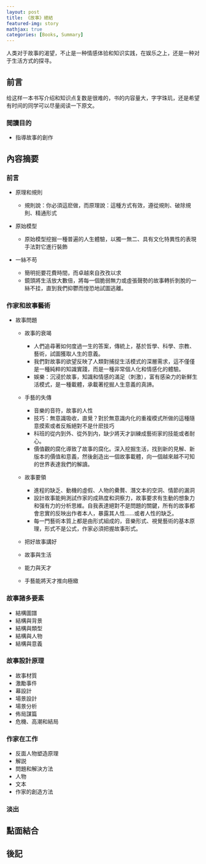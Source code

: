 ```yaml
---
layout: post
title: 《故事》總結
featured-img: story
mathjax: true
categories: [Books, Summary]
---
```


人类对于故事的渴望，不止是一种情感体验和知识实践，在娱乐之上，还是一种对于生活方式的探寻。

<!--more-->

<!-- # 故事 -->

## 前言

给这样一本书写介绍和知识点复数是很难的，书的内容量大，字字珠玑，还是希望有时间的同学可以尽量阅读一下原文。

### 閲讀目的

- 指導故事的創作

## 內容摘要

### 前言

- 原理和規則

	- 規則說：你必須這麽做，而原理說：這種方式有效，遵從規則、破除規則、精通形式

- 原始模型

	- 原始模型挖掘一種普遍的人生體驗，以獨一無二、具有文化特異性的表現手法對它進行裝飾

- 一絲不苟

	- 簡明扼要花費時間，而卓越來自孜孜以求
	- 鏡頭將生活放大數倍，將每一個脆弱無力或虛張聲勢的故事轉折剝脫的一絲不挂，直到我們抑鬱而惶恐地試圖逃離。

### 作家和故事藝術

- 故事問題

	- 故事的衰竭

		- 人們追尋著如何度過一生的答案，傳統上，基於哲學、科學、宗教、藝術，試圖獲取人生的意義。
		- 我們對故事的欲望反映了人類對捕捉生活模式的深層需求，這不僅僅是一種純粹的知識實踐，而是一種非常個人化和情感化的體驗。
		- 娛樂：沉浸於故事，知識和情感的滿足（刺激），富有感染力的新鮮生活模式，是一種載體，承載著挖掘人生意義的真諦。

	- 手藝的失傳

		- 音樂的音符，故事的人性
		- 技巧：無意識吸收，直覺？對於無意識内化的重複模式所做的這種隨意摸索或者反叛絕對不是什麽技巧
		- 科班的從内到外、從外到内，缺少將天才訓練成藝術家的技能或者耐心。
		- 價值觀的腐化導致了故事的腐化。深入挖掘生活，找到新的見解、新版本的價值和意義，然後創造出一個故事載體，向一個越來越不可知的世界表達我們的解讀。

	- 故事要領

		- 進程的缺乏、動機的虛假、人物的纍贅、潛文本的空洞、情節的漏洞
		- 設計故事能夠測試作家的成熟度和洞察力，故事要求有生動的想象力和强有力的分析思維。自我表達絕對不是問題的關鍵，所有的故事都會忠實的反映出作者本人，暴露其人性……或者人性的缺乏。
		- 每一門藝術本質上都是由形式組成的，音樂形式、視覺藝術的基本原理，形式不是公式，作家必須把握故事形式。

	- 把好故事講好
	- 故事與生活
	- 能力與天才
	- 手藝能將天才推向極緻

### 故事諸多要素

- 結構圖譜
- 結構與背景
- 結構與類型
- 結構與人物
- 結構與意義

### 故事設計原理

- 故事材質
- 激勵事件
- 幕設計
- 場景設計
- 場景分析
- 佈局謀篇
- 危機、高潮和結局

### 作家在工作

- 反面人物塑造原理
- 解説
- 問題和解決方法
- 人物
- 文本
- 作家的創造方法

### 淡出

## 點面結合

## 後記
